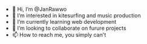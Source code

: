- 👋 Hi, I’m @JanRawwo
- 👀 I’m interested in kitesurfing and music production
- 🌱 I’m currently learning web development
- 💞️ I’m looking to collaborate on furure projects
- 📫 How to reach me, you simply can't

<!---
JanRawwo/JanRawwo is a ✨ special ✨ repository because its `README.md` (this file) appears on your GitHub profile.
You can click the Preview link to take a look at your changes.
--->
